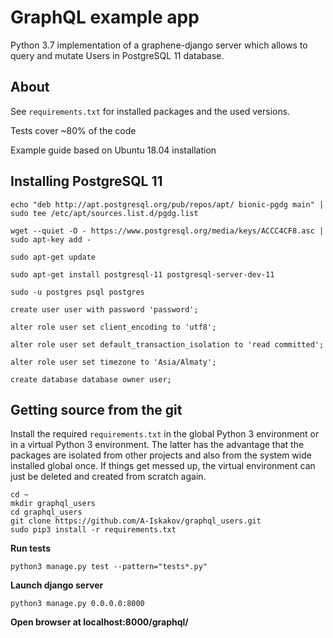 
GraphQL example app
===================================

Python 3.7 implementation of a graphene-django server which allows to query and mutate Users in PostgreSQL 11 database.

About
-----

See ``requirements.txt`` for installed packages and the used versions.

Tests cover ~80% of the code

Example guide based on Ubuntu 18.04 installation

Installing PostgreSQL 11
-----

    echo "deb http://apt.postgresql.org/pub/repos/apt/ bionic-pgdg main" | sudo tee /etc/apt/sources.list.d/pgdg.list

    wget --quiet -O - https://www.postgresql.org/media/keys/ACCC4CF8.asc | sudo apt-key add -
    
    sudo apt-get update
    
    sudo apt-get install postgresql-11 postgresql-server-dev-11
    
    sudo -u postgres psql postgres
    
    create user user with password 'password';
    
    alter role user set client_encoding to 'utf8';
    
    alter role user set default_transaction_isolation to 'read committed';
    
    alter role user set timezone to 'Asia/Almaty';
    
    create database database owner user;
    

Getting source from the git
---------------------------

Install the required ``requirements.txt`` in the global Python 3
environment or in a virtual Python 3 environment. The latter has the advantage that
the packages are isolated from other projects and also from the system wide
installed global once. If things get messed up, the virtual environment can
just be deleted and created from scratch again.

    cd ~
    mkdir graphql_users
    cd graphql_users
    git clone https://github.com/A-Iskakov/graphql_users.git
    sudo pip3 install -r requirements.txt
    
**Run tests**

    python3 manage.py test --pattern="tests*.py"



**Launch django server**

    python3 manage.py 0.0.0.0:8000
    
**Open browser at localhost:8000/graphql/**
